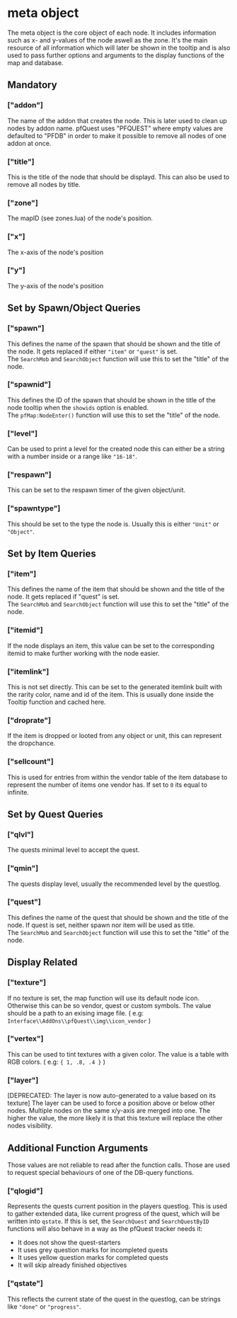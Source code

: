 meta object
===========

The meta object is the core object of each node. It includes information such as x- and y-values of the node aswell as the zone. It's the main resource of all information which will later be shown in the tooltip and is also used to pass further options and arguments to the display functions of the map and database.

## Mandatory
### ["addon"]
The name of the addon that creates the node. This is later used to clean up nodes by addon name. pfQuest uses "PFQUEST" where empty values are defaulted to "PFDB" in order to make it possible to remove all nodes of one addon at once.

### ["title"]
This is the title of the node that should be displayd. This can also be used to remove all nodes by title.

### ["zone"]
The mapID (see zones.lua) of the node's position.

### ["x"]
The x-axis of the node's position

### ["y"]
The y-axis of the node's position

## Set by Spawn/Object Queries
### ["spawn"]
This defines the name of the spawn that should be shown and the title of the node. It gets replaced if either `"item"` or `"quest"` is set.  
The `SearchMob` and `SearchObject` function will use this to set the "title" of the node.

### ["spawnid"]
This defines the ID of the spawn that should be shown in the title of the node tooltip when the `showids` option is enabled.  
The `pfMap:NodeEnter()` function will use this to set the "title" of the node.

### ["level"]
Can be used to print a level for the created node this can either be a string with a number inside or a range like `"16-18"`.

### ["respawn"]
This can be set to the respawn timer of the given object/unit.

### ["spawntype"]
This should be set to the type the node is. Usually this is either `"Unit"` or `"Object"`.

## Set by Item Queries
### ["item"]
This defines the name of the item that should be shown and the title of the node. It gets replaced if "quest" is set.  
The `SearchMob` and `SearchObject` function will use this to set the "title" of the node.

### ["itemid"]
If the node displays an item, this value can be set to the corresponding itemid to make further working with the node easier.

### ["itemlink"]
This is not set directly. This can be set to the generated itemlink built with the rarity color, name and id of the item. This is usually done inside the Tooltip function and cached here.

### ["droprate"]
If the item is dropped or looted from any object or unit, this can represent the dropchance.

### ["sellcount"]
This is used for entries from within the vendor table of the item database to represent the number of items one vendor has. If set to `0` its equal to infinite.

## Set by Quest Queries
### ["qlvl"]
The quests minimal level to accept the quest.

### ["qmin"]
The quests display level, usually the recommended level by the questlog.

### ["quest"]
This defines the name of the quest that should be shown and the title of the node. If quest is set, neither spawn nor item will be used as title.  
The `SearchMob` and `SearchObject` function will use this to set the "title" of the node.

## Display Related
### ["texture"]
If no texture is set, the map function will use its default node icon. Otherwise this can be so vendor, quest or custom symbols. The value should be a path to an exising image file. ( e.g: `Interface\\AddOns\\pfQuest\\img\\icon_vendor` )

### ["vertex"]
This can be used to tint textures with a given color. The value is a table with RGB colors. ( e.g: `{ 1, .8, .4 }` )

### ["layer"]
[DEPRECATED: The layer is now auto-generated to a value based on its texture]
The layer can be used to force a position above or below other nodes. Multiple nodes on the same x/y-axis are merged into one. The higher the value, the more likely it is that this texture will replace the other nodes visibility.


## Additional Function Arguments
Those values are not reliable to read after the function calls. Those are used to request special behaviours of one of the DB-query functions.

### ["qlogid"]
Represents the quests current position in the players questlog. This is used to gather extended data, like current progress of the quest, which will be written into `qstate`. If this is set, the `SearchQuest` and `SearchQuestByID` functions will also behave in a way as the pfQuest tracker needs it:
  * It does not show the quest-starters
  * It uses grey question marks for incompleted quests
  * It uses yellow question marks for completed quests
  * It will skip already finished objectives

### ["qstate"]
This reflects the current state of the quest in the questlog, can be strings like `"done"` or `"progress"`.
